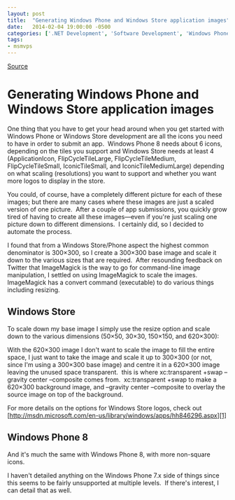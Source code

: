 ```yaml
---
layout: post
title:  "Generating Windows Phone and Windows Store application images"
date:   2014-02-04 19:00:00 -0500
categories: ['.NET Development', 'Software Development', 'Windows Phone 8.0', 'Windows Store']
tags:
- msmvps
---
```

[Source](http://pr-blog.azurewebsites.net/2014/02/05/generating-windows-phone-and-windows-store-application-images/ "Permalink to Generating Windows Phone and Windows Store application images")

# Generating Windows Phone and Windows Store application images

One thing that you have to get your head around when you get started with Windows Phone or Windows Store development are all the icons you need to have in order to submit an app.  Windows Phone 8 needs about 6 icons, depending on the tiles you support and Windows Store needs at least 4 (ApplicationIcon, FlipCycleTileLarge, FlipCycleTileMedium, FlipCycleTileSmall, IconicTileSmall, and IconicTileMediumLarge) depending on what scaling (resolutions) you want to support and whether you want more logos to display in the store.

You could, of course, have a completely different picture for each of these images; but there are many cases where these images are just a scaled version of one picture.  After a couple of app submissions, you quickly grow tired of having to create all these images—even if you're just scaling one picture down to different dimensions.  I certainly did, so I decided to automate the process.

I found that from a Windows Store/Phone aspect the highest common denominator is 300×300, so I create a 300×300 base image and scale it down to the various sizes that are required.  After resounding feedback on Twitter that ImageMagick is the way to go for command-line image manipulation, I settled on using ImageMagick to scale the images.  ImageMagick has a convert command (executable) to do various things including resizing.  

## Windows Store

To scale down my base image I simply use the resize option and scale down to the various dimensions (50×50, 30×30, 150×150, and 620×300):

With the 620×300 image I don't want to scale the image to fill the entire space, I just want to take the image and scale it up to 300×300 (or not, since I'm using a 300×300 base image) and centre it in a 620×300 image leaving the unused space transparent.  this is where xc:transparent +swap –gravity center –composite comes from.  xc:transparent +swap to make a 620×300 background image, and –gravity center –composite to overlay the source image on top of the background.

For more details on the options for Windows Store logos, check out [http://msdn.microsoft.com/en-us/library/windows/apps/hh846296.aspx][1]

## Windows Phone 8

And it's much the same with Windows Phone 8, with more non-square icons.

I haven't detailed anything on the Windows Phone 7.x side of things since this seems to be fairly unsupported at multiple levels.  If there's interest, I can detail that as well.

[1]: http://lynk.at/1bltGeu "http://msdn.microsoft.com/en-us/library/windows/apps/hh846296.aspx"

